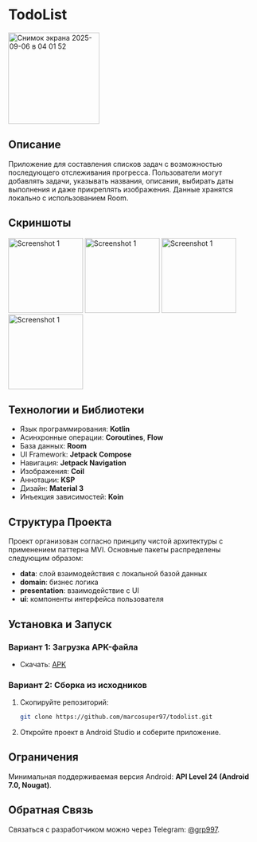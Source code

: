 # TodoList
<img width="183" height="183" alt="Снимок экрана 2025-09-06 в 04 01 52" src="https://github.com/user-attachments/assets/b1f7645d-4c58-4bdd-a578-f02e29ea3f0e" />

## Описание

Приложение для составления списков задач с возможностью последующего отслеживания прогресса.
Пользователи могут добавлять задачи, указывать названия, описания, выбирать даты выполнения и даже
прикреплять изображения. Данные хранятся локально с использованием Room.

## Скриншоты

<img src="https://github.com/user-attachments/assets/849ced61-eb9f-4255-ba52-61ac3c4a3d18" alt="Screenshot 1" width="150"/>
<img src="https://github.com/user-attachments/assets/41bd3f0e-ec34-4e4c-83f3-952779cb4cac" alt="Screenshot 1" width="150"/>
<img src="https://github.com/user-attachments/assets/2c57f4ec-097f-468e-a310-67e56985efb8" alt="Screenshot 1" width="150"/>
<img src="https://github.com/user-attachments/assets/1b6b612c-518b-446c-a7cc-8cdc07a724e8" alt="Screenshot 1" width="150"/>

## Технологии и Библиотеки

- Язык программирования: **Kotlin**
- Асинхронные операции: **Coroutines**, **Flow**
- База данных: **Room**
- UI Framework: **Jetpack Compose**
- Навигация: **Jetpack Navigation**
- Изображения: **Coil**
- Аннотации: **KSP**
- Дизайн: **Material 3**
- Инъекция зависимостей: **Koin**

## Структура Проекта

Проект организован согласно принципу чистой архитектуры с применением паттерна MVI. Основные пакеты
распределены следующим образом:

- **data**: слой взаимодействия с локальной базой данных
- **domain**: бизнес логика
- **presentation**: взаимодействие с UI
- **ui**: компоненты интерфейса пользователя

## Установка и Запуск

### Вариант 1: Загрузка APK-файла
- Скачать: [APK](https://github.com/marcosuper97/todolist/releases/tag/v1.0.1)

### Вариант 2: Сборка из исходников

1. Скопируйте репозиторий:
   ```bash
   git clone https://github.com/marcosuper97/todolist.git
   ```
2. Откройте проект в Android Studio и соберите приложение.

## Ограничения

Минимальная поддерживаемая версия Android: **API Level 24 (Android 7.0, Nougat)**.

## Обратная Связь

Связаться с разработчиком можно через Telegram: [@grp997](tg://resolve?domain=grp997).
